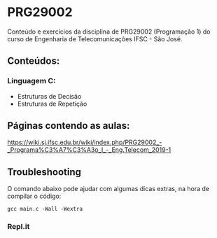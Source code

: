 # PRG29002
Conteúdo e exercícios da disciplina de PRG29002 (Programação 1) do curso de Engenharia de Telecomunicações IFSC - São José.

## Conteúdos:

### Linguagem C:
- Estruturas de Decisão
- Estruturas de Repetição


## Páginas contendo as aulas:
https://wiki.sj.ifsc.edu.br/wiki/index.php/PRG29002_-_Programa%C3%A7%C3%A3o_I_-_Eng.Telecom_2019-1

## Troubleshooting

O comando abaixo pode ajudar com algumas dicas extras, na hora de compilar o código:

```
gcc main.c -Wall -Wextra
```

### Repl.it

